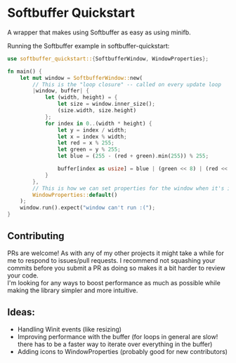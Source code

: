 Softbuffer Quickstart
=====================
A wrapper that makes using Softbuffer as easy as using minifb.

Running the Softbuffer example in softbuffer-quickstart:
```rust
use softbuffer_quickstart::{SoftbufferWindow, WindowProperties};

fn main() {
    let mut window = SoftbufferWindow::new(
        // This is the "loop closure" -- called on every update loop
        |window, buffer| {
            let (width, height) = {
                let size = window.inner_size();
                (size.width, size.height)
            };
            for index in 0..(width * height) {
                let y = index / width;
                let x = index % width;
                let red = x % 255;
                let green = y % 255;
                let blue = (255 - (red + green).min(255)) % 255;

                buffer[index as usize] = blue | (green << 8) | (red << 16);
            }
        },
        // This is how we can set properties for the window when it's initially created.
        WindowProperties::default()
    );
    window.run().expect("window can't run :(");
}
```


## Contributing
PRs are welcome! As with any of my other projects it might take a while for me to respond to issues/pull requests. I recommend not squashing your commits before you submit a PR as doing so makes it a bit harder to review your code.  
I'm looking for any ways to boost performance as much as possible while making the library simpler and more intuitive.

## Ideas:
- Handling Winit events (like resizing)
- Improving performance with the buffer (for loops in general are slow! there has to be a faster way to iterate over everything in the buffer)
- Adding icons to WindowProperties (probably good for new contributors)
